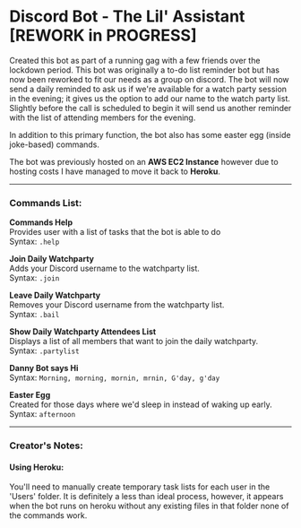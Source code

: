# Discord Bot - The Lil' Assistant [REWORK in PROGRESS]
Created this bot as part of a running gag with a few friends over the lockdown period. 
This bot was originally a to-do list reminder bot but has now been reworked to fit our needs as a group on discord. The bot will now send a daily reminded to ask us if we're available for a watch party session in the evening; it gives us the option to add our name to the watch party list. Slightly before the call is scheduled to begin it will send us another reminder with the list of attending members for the evening.

In addition to this primary function, the bot also has some easter egg (inside joke-based) commands.

The bot was previously hosted on an **AWS EC2 Instance** however due to hosting costs I have managed to move it back to **Heroku**.

------------------------------------

### Commands List:
**Commands Help**  
Provides user with a list of tasks that the bot is able to do  
Syntax: `.help`

**Join Daily Watchparty**  
Adds your Discord username to the watchparty list.    
Syntax: `.join`

**Leave Daily Watchparty**  
Removes your Discord username from the watchparty list.   
Syntax: `.bail`

**Show Daily Watchparty Attendees List**  
Displays a list of all members that want to join the daily watchparty.   
Syntax: `.partylist`

**Danny Bot says Hi**  
Syntax: `Morning, morning, mornin, mrnin, G'day, g'day`

**Easter Egg**  
Created for those days where we'd sleep in instead of waking up early.  
Syntax: `afternoon`

-------------------------------

### Creator's Notes:
#### Using Heroku: 
You'll need to manually create temporary task lists for each user in the 'Users' folder. It is definitely a less than ideal process, however, it appears when the bot runs on heroku without any existing files in that folder none of the commands work.
